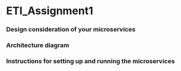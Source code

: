 # ETI_Assignment1

###	Design consideration of your microservices
###	Architecture diagram
###	Instructions for setting up and running the microservices
